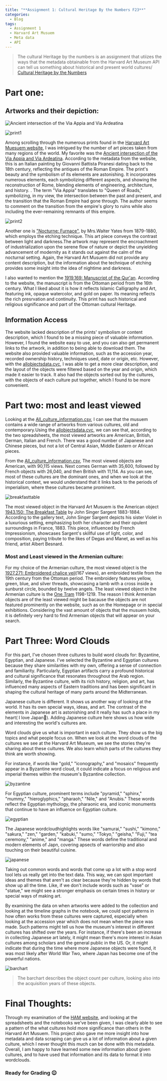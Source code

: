 ```yaml
---
title: "**Assignment 1: Cultural Heritage By the Numbers F23**"
categories:
  - Blog
tags:
  - Assignment 1
  - Harvard Art Musuem
  - Meta data
  - API
---
```


> The cultural Heritage by the numbers is an assignment that utiizes the ways that the metadata obtainable from the Harvard Art Museum API can tell us something about historical and present world cultures/
> [Cultural Heritage by the Numbers](https://posit.cloud/spaces/332546/content/6497999)

# Part one: 


## Artworks and their depiction:

![*Ancient intersection of the Via Appia and Via Ardeatina*](print1.jpg)

 ![print1](https://github.com/ShathaIDH/ShathaIDH.github.io/assets/158850618/c113edc4-2b85-4f7b-9e34-f2e430c8f974)

 Among scrolling through the numerous prints found in the [Harvard Art Muesuem website](https://harvardartmuseums.org/), I was intrigued by the number of art pieces taken from many regions of the world. My favorite was the  [Ancient intersection of the Via Appia and Via Ardeatina](https://hvrd.art/o/70419). According to the metadata from the website, this is an Italian painting by Giovanni Battista Piranesi dating back to the 18th century, reflecting the antiques of the Roman Empire. The print's beauty and the symbolism of its elements are astonishing. It incorporates numerous elements, each symbolizing different aspects, and showing the reconstruction of Rome, blending elements of engineering, architecture, and history. . The term "Via Appia" translates to "Queen of Roads," symbolizing, in my view, the intersection between the past and present, and the transition that the Roman Empire had gone through. The author seems to comment on the transition from the empire's glory to ruins while also including the ever-remaining remnants of this empire.

 
 
![print2](https://github.com/ShathaIDH/ShathaIDH.github.io/assets/158850618/1ecb38b8-9ccb-45d3-a7f2-efc118de5f86)


 Another one is ["Nocturne: Furnace"]( https://harvardartmuseums.org/collections/object/303703?position=303703), by Mrs.Walter Yates from 1879-1880,  which employs the etching technique. This art piece conveys the contrast between light and darkness.The artwork may represent the encroachment of industrialization upon the serene flow of nature or depict the unyielding advancement of modernity as it stands out against the calm of the nocturnal setting. Again, the Harvard Art Musuem did not provide any content description, but the information about the technique of etching provides some insight into the idea of nightime and darkness.



I also wanted to mention the [1919.169: Manuscript of the Qur'an](https://hvrd.art/o/216447). According to the website, the manuscript is from the Ottoman period from the 16th century. What I liked about it is how it reflects Islamic Calligraphy and Art, featuring ink, opaque watercolor, and gold on paper. Its meaning reflects the rich presrvation and continuity. This print has such historical and religious significance and part of the Ottoman cultural Heritage. 


## Information Access
The website lacked  description of the prints' symbolism or content description, which I found to be a missing piece of valuable information. However, I found the website easy to use, and you can also get permanent links to the artwork, in addition to being able to download them. The website also provided valuable information, such as the accession year, recorded ownership history, techniques used, date or origin, etc.  However, with the [allobjectsdata.cvc](https://docs.google.com/spreadsheets/d/10t7_3_WviFuQNlopr1eHFojPpB89ce1Lb4Dm-GDuUXo/edit#gid=1168201001), I was able to get a more clear description, and the layout of the objects were filtered based on the year and origin, which made it easier to track. It also had the objects sorted out by the cultures, with the objects of each culture put together, which I found to be more convenient. 




# Part two: most and least viewed
Looking at the [All_culture_information.csv](https://docs.google.com/spreadsheets/d/1ifG8CjQhyKfzgUR3Bqb-vYTGf-kCpmuE-DF8InudGiM/edit#gid=26760480), I can see that the musuem contains a wide range of artworks from various cultures, old and contemporary.Using the [allobjectsdata.cvc](https://docs.google.com/spreadsheets/d/10t7_3_WviFuQNlopr1eHFojPpB89ce1Lb4Dm-GDuUXo/edit#gid=1168201001), we can see that, according to the two spreadsheets, the most viewed artworks are American, British, German, Italian and French. There was a good number of Japanese and Chinese pieces, but not a lot of Central Asian, Middle Eastern or African pieces.

From the [All_culture_information.csv](https://docs.google.com/spreadsheets/d/1ifG8CjQhyKfzgUR3Bqb-vYTGf-kCpmuE-DF8InudGiM/edit#gid=26760480), The most viewed objects are American, with 90,115 views. Next comes German with 35,600, followed by French objects with 26,040, and then British with 11,114. As you can see, most of these cultures are the dominant ones, and when we look at the historical context, we would understand that it links back to the periods of imperialism, where these cultures became prominent. 



![breakfasttable](https://github.com/ShathaIDH/ShathaIDH.github.io/assets/158850618/3d26f367-1c63-47d5-a44d-e45188bec5a6)


The most viewed object in the Harvard Art Musuem is the American object [1943.150: The Breakfast Table](https://hvrd.art/o/299794) by John Singer Sargent 1883-1884. According to the gallery text, John Singer Sargent depicts his sister Violet in a luxurious setting, emphasizing both her character and their opulent surroundings in France, 1883. This piece, influenced by French Impressionism, showcases Sargent's skillful use of light, color, and composition, paying tribute to the likes of Degas and Manet, as well as his friend, artist Albert Besnard.


### Most and Least viewed in the Armenian culture: 

For my choice of the Armenian culture, the most viewed object is the [1927.271: Embroidered chalice veil](https://hvrd.art/o/215237)(167 views), an embroided textile from the 19th century from the Ottoman period. The embroidery features yellow, green, blue, and silver threads, showcasing a lamb with a cross inside a sunburst circle, bounded by twelve angels. The least viewed object in the Armenian culture is the [One Tram](https://ai.harvardartmuseums.org/object/181399) 1198-1219. The reason I think Armenian objects are of the least viewed might be bacause the objects are not featured prominently on the website, such as on the Homepage or in special exhibitions. Considering the vast amount of objects that the musuem holds, it is definitely very hard to find Armenian objects that will appear on your search.  




# Part Three: Word Clouds

For this part, I've chosen three cultures to build word clouds for: Byzantine, Egyptian, and Japanese. I've selected the Byzantine and Egyptian cultures because they share similarities with my own, offering a sense of connection and familiarity. Particularly, Egyptian artifacts carry a profound historical and cultural significance that resonates throughout the Arab region. Similarly, the Byzantine culture, with its rich  history, religion, and art, has influenced many aspects of Eastern traditions and has been significant in shaping the cultural heritage of many parts around the Midterranean.

Japanese culture is different. It shows us another way of looking at the world. It has its own special ways, ideas, and art. The contrast of the elements in Japanese art is astonishing and it really has such a place in my heart( I love Japan💙). Adding Japanese culture here shows us how wide and interesting the world's cultures are.


Word clouds give us what is important in each culture. They show us the big topics and what people focus on. When we look at the word clouds of the cultures we see at the Harvard Art Museum, we see the stories they're sharing about these cultures. We also learn which parts of the cultures they think are worth showing.


For instance, if words like "gold," "iconography," and "mosaics" frequently appear in a Byzantine word cloud, it could indicate a focus on religious and imperial themes within the museum's Byzantine collection.

![byzantine](https://github.com/ShathaIDH/ShathaIDH.github.io/assets/158850618/203cf2fa-121f-4ba9-ad21-91940dece944)

For Egyptian culture, prominent terms include "pyramid," "sphinx," "mummy," "hieroglyphics," "pharaoh," "Nile," and "Anubis." These words reflect the  Egyptian mythology, the pharaonic era, and iconic monuments that continue to have an influence on Egyptian culture. 

![egyptian](https://github.com/ShathaIDH/ShathaIDH.github.io/assets/158850618/25455b3a-0b0b-4e61-b95b-dc752b3c25d8)

The Japanese wordcloudhighlights words like "samurai," "sushi," "kimono," "sakura," "zen," "garden," "kabuki," "sumo," "Tokyo," "geisha," "Fuji," "tea ceremony," "anime," and "manga." These words define the traditional and modern elements of Japn, covering apsects of warriorship and also touching on their beautiful cuisine. 

![japanese](https://github.com/ShathaIDH/ShathaIDH.github.io/assets/158850618/59ba0bc1-9168-41b9-8fa4-11fc3cd7d677)


Taking out common words and words that come up a lot with a stop word tool lets us really get into the text data. This way, we can spot important ideas and themes that aren't as clear because they're hidden by words that show up all the time. Like, if we don't include words such as "vase" or "statue," we might see a stronger emphasis on certain times in history or special ways of making art.

By examining the data on when artworks were added to the collection and looking at the timeline graphs in the notebook, we could spot patterns in how often works from these cultures were captured, especially when looking at the accession year which does not mean when the piece was made. Such patterns might tell us how the museum's interest in different cultures has shifted over the years. For instance, if there's been an increase in collecting Japanese art lately, it might mean there's more interest in Asian cultures among scholars and the general public in the US. Or, it might indicate that during the time where more Japanese objects were found, it was most likely after World War Two, where Japan has become one of the powerful nations.


![barchart](barchart.jpg)

> The barchart describes the object count per culture, looking also into the acquisition years of these objects. 


# Final Thoughts:

Through my examination of the [HAM website](https://harvardartmuseums.org/), and looking at the spreadsheets and the notebooks we've been given, I was clearly able to see a pattern of the what cultures hold more significance than others in the Harvard Art Musuem. This project also gave me more insight into how metadata and data scraping can give us a lot of information about a given culture, which I never thought this much can be done with this metadata. Overall, I am happy to have learned some new information about given cultures, and to have used that information and its data to format it into wordclouds. 


### Ready for Grading 😌



